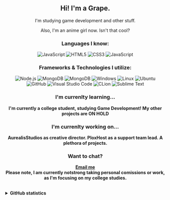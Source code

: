 <h2 align="center">Hi! I'm a Grape.</h2>
<p align="center">I'm studying game development and other stuff.<br></p>
<p align="center">Also, I'm an anime girl now. Isn't that cool?<br></p>
 
<h3 align="center">Languages I know:<br></h3>

<p align="center">  
  <img alt="JavaScript" src="https://img.shields.io/badge/-JavaScript-23272A?style=flat&logo=javascript">    
  <img alt="HTML5" src="https://img.shields.io/badge/-HTML5-23272A?style=flat&logo=html5">
  <img alt="CSS3" src="https://img.shields.io/badge/-CSS3-23272A?style=flat&logo=css3">  
  <img alt="JavaScript" src="https://img.shields.io/badge/-cplusplus-23272A?style=flat&logo=cpp">
</p>
<h3 align="center">Frameworks & Technologies I utilize:<br></h3>
<p align="center">
  <img alt="Node.js" src="https://img.shields.io/badge/-Node.js-23272A?style=flat&logo=node.js">  
  <img alt="MongoDB" src="https://img.shields.io/badge/-MongoDB-23272A?style=flat&logo=mongodb">
  <img alt="MongoDB" src="https://img.shields.io/badge/-Git-23272A?style=flat&logo=git">  
  <img alt="Windows" src="https://img.shields.io/badge/-Windows-23272A?style=flat&logo=windows">
  <img alt="Linux" src="https://img.shields.io/badge/-Linux-23272A?style=flat&logo=linux">
  <img alt="Ubuntu" src="https://img.shields.io/badge/-Ubuntu-23272A?style=flat&logo=ubuntu">  
  <img alt="GitHub" src="https://img.shields.io/badge/-GitHub-23272A?style=flat&logo=github">
  <img alt="Visual Studio Code" src="https://img.shields.io/badge/-Visual Studio Code-23272A?style=flat&logo=visual-studio-code">
  <img alt="CLion" src="https://img.shields.io/badge/-clion-23272A?style=flat&logo=clion">
  <img alt="Sublime Text" src="https://img.shields.io/badge/-Sublime Text-23272A?style=flat&logo=sublime-text">    
</p>

<h3 align="center">I'm currenlty learning...<br></h3>

<p align="center">
  <b>I'm currently a college student, studying Game Development! My other projects are <strong>ON HOLD</strong></b>
</p>

<h3 align="center">I'm currenlty working on...<br></h3>

<p align="center">
  <b>AurealisStudios as creative director.<b>
  <b>PloxHost as a support team lead.</b>
  <b>A plethora of projects.</b>
</p>
    
<h3 align="center">Want to chat?<br></h3>

<p align="center">
  <b><a href="mailto:grpccode@gmail.com?subject=Hi Grapes!">Email me</a></b> <br>Please note, I am currently <strong>not</strong>strong taking personal comissions or work, as I'm focusing on my college studies.
</p>

<br>

<details>
  <summary>GitHub statistics</summary>
  
  <a href="https://github.com/GrapesMaster98">
      <img align="center" src="https://github-readme-stats.vercel.app/api?username=grapesmaster98&show_icons=true&theme=dracula&layout=compact" />
  </a>

  <a href="https://github.com/GrapesMaster98">
      <img align="center" src="https://github-readme-stats.vercel.app/api/top-langs/?username=grapesmaster98&theme=dracula&layout=compact" />
  </a>

</details>
